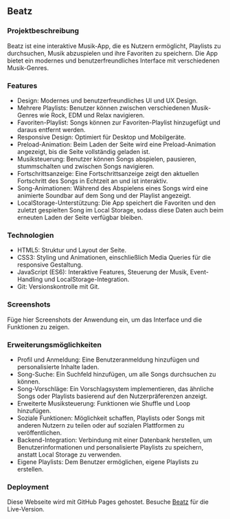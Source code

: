 ## Beatz

### Projektbeschreibung

Beatz ist eine interaktive Musik-App, die es Nutzern ermöglicht, Playlists zu durchsuchen, Musik abzuspielen und ihre Favoriten zu speichern.
Die App bietet ein modernes und benutzerfreundliches Interface mit verschiedenen Musik-Genres.

### Features

- Design: Modernes und benutzerfreundliches UI und UX Design.
- Mehrere Playlists: Benutzer können zwischen verschiedenen Musik-Genres wie Rock, EDM und Relax navigieren.
- Favoriten-Playlist: Songs können zur Favoriten-Playlist hinzugefügt und daraus entfernt werden.
- Responsive Design: Optimiert für Desktop und Mobilgeräte.
- Preload-Animation: Beim Laden der Seite wird eine Preload-Animation angezeigt, bis die Seite vollständig geladen ist.
- Musiksteuerung: Benutzer können Songs abspielen, pausieren, stummschalten und zwischen Songs navigieren.
- Fortschrittsanzeige: Eine Fortschrittsanzeige zeigt den aktuellen Fortschritt des Songs in Echtzeit an und ist interaktiv.
- Song-Animationen: Während des Abspielens eines Songs wird eine animierte Soundbar auf dem Song und der Playlist angezeigt.
- LocalStorage-Unterstützung: Die App speichert die Favoriten und den zuletzt gespielten Song im Local Storage, sodass diese Daten auch beim erneuten Laden der Seite verfügbar bleiben.

### Technologien

- HTML5: Struktur und Layout der Seite.
- CSS3: Styling und Animationen, einschließlich Media Queries für die responsive Gestaltung.
- JavaScript (ES6): Interaktive Features, Steuerung der Musik, Event-Handling und LocalStorage-Integration.
- Git: Versionskontrolle mit Git.

### Screenshots

Füge hier Screenshots der Anwendung ein, um das Interface und die Funktionen zu zeigen.

### Erweiterungsmöglichkeiten 

- Profil und Anmeldung: Eine Benutzeranmeldung hinzufügen und personalisierte Inhalte laden.
- Song-Suche: Ein Suchfeld hinzufügen, um alle Songs durchsuchen zu können.
- Song-Vorschläge: Ein Vorschlagsystem implementieren, das ähnliche Songs oder Playlists basierend auf den Nutzerpräferenzen anzeigt.
- Erweiterte Musiksteuerung: Funktionen wie Shuffle und Loop hinzufügen.
- Soziale Funktionen: Möglichkeit schaffen, Playlists oder Songs mit anderen Nutzern zu teilen oder auf sozialen Plattformen zu veröffentlichen.
- Backend-Integration: Verbindung mit einer Datenbank herstellen, um Benutzerinformationen und personalisierte Playlists zu speichern, anstatt Local Storage zu verwenden.
- Eigene Playlists: Dem Benutzer ermöglichen, eigene Playlists zu erstellen.

### Deployment

Diese Webseite wird mit GitHub Pages gehostet. Besuche [Beatz](https://ivan-555.github.io/Beatz/) für die Live-Version.
